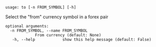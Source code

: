```
usage: to [-n FROM_SYMBOL] [-h]
```

Select the "from" currency symbol in a forex pair

```
optional arguments:
  -n FROM_SYMBOL, --name FROM_SYMBOL
			 From currency (default: None)
   -h, --help            show this help message (default: False)
